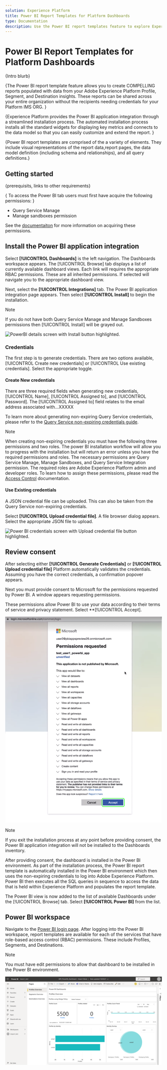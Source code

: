 ```yaml
---
solution: Experience Platform
title: Power BI Report Templates for Platform Dashboards
type: Documentation
description: Use the Power BI report templates feature to explore Experience Platform data using Power BI.
---
```


# Power BI Report Templates for Platform Dashboards

{Intro blurb}

{The Power BI report template feature allows you to create COMPELLING reports populated with data from your Adobe Experience Platform Profile, Segment, and Destination insights. These reports can be shared across your entire organization without the recipients needing credentials for your Platform IMS ORG. }

{Experience Platform provides the Power BI application integration through a streamlined installation process. The automated installation process installs all the standard widgets for displaying key metrics and connects to the data model so that you can easily customize and extend the report.  }

{Power BI report templates are comprised of the a variety of elements. They include visual representations of the report data,report pages, the data model definition (including schema and relationships), and all query definitions.}

## Getting started

{prerequisits, links to other requirements}

{ To access the Power BI tab users must first have acquire the following permissions: }

- Query Service Manage
- Manage sandboxes permission

See the [documentaiton]() for more information on acquiring these permissions.

## Install the Power BI application integration

Select **[!UICONTROL Dashboards]** is the left navigation. The Dashboards workspace appears. The [!UICONTROL Browse] tab displays a list of currently available dashboard views. Each link will requires the appropriate RBAC permissions. These are all inherited permissions. If selected will navigate you to the appropriate dashboard view. 

Next, select the **[!UICONTROL Integrations]** tab. The Power BI application integration page appears. Then select **[!UICONTROL Install]** to begin the installation.

>[!NOTE]
>
> If you do not have both Query Service Manage and Manage Sandboxes permissions then [!UICONTROL Install] will be grayed out.

![PowerBI details screen with Install button highlighted.]()

### Credentials

The first step is to generate credentials. There are two options available, [!UICONTROL  Create  new credentials] or [!UICONTROL  Use existing credentials]. Select the appropriate toggle.

#### Create New credentials

There are three required fields when generating new credentials, [!UICONTROL Name], [!UICONTROL Assigned to], and [!UICONTROL Password]. The [!UICONTROL Assigned to] field relates to the email address associated with...XXXXX

<!-- Question what does the 'Assigned to' field relate to specifically? Email linked to the IMS Org perhaps?-->

To learn more about generating non-expiring Query Service credentials, please refer to the [Query Service non-expiring credentials guide](../../query-service/ui/credentials.md#non-expiring-credentials).

>[!NOTE]
>
>When creating non-expiring credentials you must have the following three permissions and two roles. The power BI installation workflow will allow you to progress with the installation but will return an error unless you have the required permissions and roles. The necessary permissions are Query Service Manage, Manage Sandboxes, and Query Service Integration permission. The required roles are Adobe Experience Platform admin and developer roles. To learn how to assign these permissions, please read the [Access Control](../../access-control/home.md) documentation.

#### Use Existing credentials

A JSON credential file can be uploaded. This can also be taken from the Query Service non-expiring credentials.  

Select **[!UICONTROL Upload credential file]**. A file browser dialog appears. Select the appropriate JSON file to upload.

![Power BI credentials screen with Upload credential file button highlighted.]()

## Review consent

After selecting either **[!UICONTROL Generate Credentials]** or **[!UICONTROL Upload credential file]** Platform automatically validates the credentials. Assuming you have the correct credentials, a confirmation popover appears.

Next you must provide consent to Microsoft for the permissions requested by Power BI. A window appears requesting permissions. 

These permissions allow Power BI to use your data according to their terms of service and privacy statement. Select **[!UICONTROL Accept].

![Permissions request for Power BI application.](../images/power-bi/power-bi-permissions.png)

>[!NOTE]
>
>If you exit the installation process at any point before providing consent, the Power BI application integration will not be installed to the Dashboards inventory.

After providing consent, the dashboard is installed in the Power BI environment. As part of the installation process, the Power BI report template is automatically installed in the Power BI environment which then uses the non-expiring credentials to log into Adobe Experience Platform. Power BI then executes all the SQL queries in sequence to access the data that is held within Experience Platform and populates the report template.

The Power BI view is now added to the list of available Dashboards under the [!UICONTROL Browse] tab. Select **[!UICONTROL Power BI]** from the list.

## Power BI workspace

Navigate to the [Power BI login page](https://dxt.powerbi.com). After logging into the Power BI workspace, report templates are available for each of the services that have role-based access control (RBAC) permissions. These include Profiles, Segments, and Destinations.

>[!NOTE]
>
>You must have edit permissions to allow that dashboard to be installed in the Power BI environment.



![Power BI Profile template report.](../images/power-bi/power-bi-profile-report-template.png)
